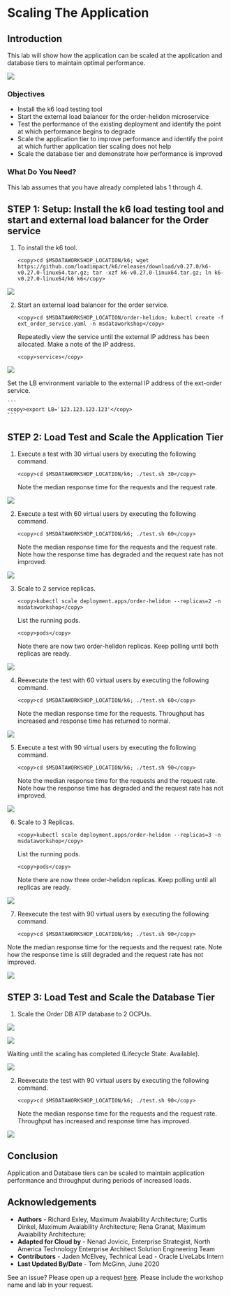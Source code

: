 # Scaling The Application
## Introduction

This lab will show how the application can be scaled at the application and database tiers to maintain optimal performance.

![](images/architecture.png " ")

### Objectives
-   Install the k6 load testing tool
-   Start the external load balancer for the order-helidon microservice
-   Test the performance of the existing deployment and identify the point at which performance begins to degrade
-   Scale the application tier to improve performance and identify the point at which further application tier scaling does not help
-   Scale the database tier and demonstrate how performance is improved

### What Do You Need?

This lab assumes that you have already completed labs 1 through 4.

## **STEP 1**: Setup: Install the k6 load testing tool and start and external load balancer for the Order service

1. To install the k6 tool.

    ```
    <copy>cd $MSDATAWORKSHOP_LOCATION/k6; wget https://github.com/loadimpact/k6/releases/download/v0.27.0/k6-v0.27.0-linux64.tar.gz; tar -xzf k6-v0.27.0-linux64.tar.gz; ln k6-v0.27.0-linux64/k6 k6</copy>
    ```

![](images/install-k6.png " ")

2. Start an external load balancer for the order service.

    ```
    <copy>cd $MSDATAWORKSHOP_LOCATION/order-helidon; kubectl create -f ext_order_service.yaml -n msdataworkshop</copy>
    ```

    Repeatedly view the service until the external IP address has been allocated.  Make a note of the IP address.

    ```
    <copy>services</copy>
    ```

![](images/ext-order-address.png " ")

   Set the LB environment variable to the external IP address of the ext-order service.

    ```
    <copy>export LB='123.123.123.123'</copy>
    ```

## **STEP 2**: Load Test and Scale the Application Tier

1. Execute a test with 30 virtual users by executing the following command.
 
    ```
    <copy>cd $MSDATAWORKSHOP_LOCATION/k6; ./test.sh 30</copy>
    ```

   Note the median response time for the requests and the request rate.

![](images/30vus1replica.png " ")

2. Execute a test with 60 virtual users by executing the following command.
 
    ```
    <copy>cd $MSDATAWORKSHOP_LOCATION/k6; ./test.sh 60</copy>
    ```

   Note the median response time for the requests and the request rate.  Note how the response time has degraded and the request rate has not improved.

![](images/60vus1replica.png " ")

3. Scale to 2 service replicas.
 
    ```
    <copy>kubectl scale deployment.apps/order-helidon --replicas=2 -n msdataworkshop</copy>
    ```
 
   List the running pods.
 
    ```
    <copy>pods</copy>
    ```

   Note there are now two order-helidon replicas.  Keep polling until both replicas are ready.

![](images/2replicas.png " ")

4. Reexecute the test with 60 virtual users by executing the following command.
 
    ```
    <copy>cd $MSDATAWORKSHOP_LOCATION/k6; ./test.sh 60</copy>
    ```

   Note the median response time for the requests.  Throughput has increased and response time has returned to normal.

![](images/60vus2replica.png " ")

5. Execute a test with 90 virtual users by executing the following command.
 
    ```
    <copy>cd $MSDATAWORKSHOP_LOCATION/k6; ./test.sh 90</copy>
    ```

   Note the median response time for the requests and the request rate.  Note how the response time has degraded and the request rate has not improved.

![](images/90vus2replica.png " ")

6. Scale to 3 Replicas.
 
    ```
    <copy>kubectl scale deployment.apps/order-helidon --replicas=3 -n msdataworkshop</copy>
    ```
 
   List the running pods.
 
    ```
    <copy>pods</copy>
    ```

   Note there are now three order-helidon replicas.  Keep polling until all replicas are ready.

![](images/3replicas.png " ")

7. Reexecute the test with 90 virtual users by executing the following command.

    ```
    <copy>cd $MSDATAWORKSHOP_LOCATION/k6; ./test.sh 90</copy>
    ```

  Note the median response time for the requests and the request rate.  Note how the response time is still degraded and the request rate has not improved.

![](images/90vus3replica1dbocpu.png " ")

## **STEP 3**: Load Test and Scale the Database Tier

1. Scale the Order DB ATP database to 2 OCPUs.

![](images/ScaleTo2dbocpuScreen1.png " ")

![](images/ScaleTo2dbocpuScreen2.png " ")

   Waiting until the scaling has completed (Lifecycle State: Available).

![](images/ScaleTo2dbocpuScreen3.png " ")

2. Reexecute the test with 90 virtual users by executing the following command.

    ```
    <copy>cd $MSDATAWORKSHOP_LOCATION/k6; ./test.sh 90</copy>
    ```

   Note the median response time for the requests and the request rate.  Throughput has increased and response time has improved.

![](images/90vus3replica2dbocpu.png " ")

## Conclusion

Application and Database tiers can be scaled to maintain application performance and throughput during periods of increased loads.

## Acknowledgements
* **Authors** - Richard Exley, Maximum Avaiability Architecture; Curtis Dinkel, Maximum Avaiability Architecture; Rena Granat, Maximum Avaiability Architecture;
* **Adapted for Cloud by** -  Nenad Jovicic, Enterprise Strategist, North America Technology Enterprise Architect Solution Engineering Team
* **Contributors** - Jaden McElvey, Technical Lead - Oracle LiveLabs Intern
* **Last Updated By/Date** - Tom McGinn, June 2020

See an issue?  Please open up a request [here](https://github.com/oracle/learning-library/issues).   Please include the workshop name and lab in your request.
